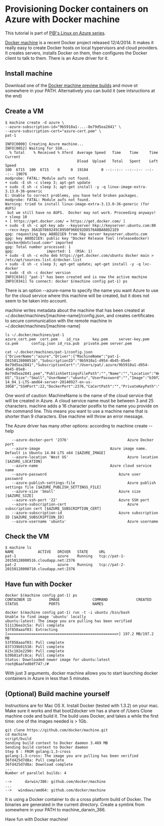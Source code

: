 # Provisioning Docker containers on Azure with Docker machine

This tutorial is part of [P@'s Linux on Azure series](/../../).

[Docker machine](https://github.com/docker/machine) is a recent Docker project released 12/4/2014. It  makes it really easy to create Docker hosts on local hypervisors and cloud providers. It creates servers, installs Docker on them, then configures the Docker client to talk to them. There is an Azure driver for it.

## Install machine

Download one of the [Docker machine preview builds](https://github.com/docker/machine/releases) and move ot somewhere in your PATH. Alternatively you can build it (see  intsructions at the end)

## Create a VM

```
$ machine create -d azure \
--azure-subscription-id="9b5910a1-...-8e79d5ea2841" \
--azure-subscription-cert="azure-cert.pem" \
pat-1

INFO[0000] Creating Azure machine...                    
INFO[0052] Waiting for SSH...                           
  % Total    % Received % Xferd  Average Speed   Time    Time     Time  Current
                                 Dload  Upload   Total   Spent    Left  Speed
100  6715  100  6715    0     0  19104      0 --:--:-- --:--:-- --:--:-- 19076
modprobe: FATAL: Module aufs not found.
+ sudo -E sh -c sleep 3; apt-get update
+ sudo -E sh -c sleep 3; apt-get install -y -q linux-image-extra-3.13.0-36-generic
E: Unable to correct problems, you have held broken packages.
modprobe: FATAL: Module aufs not found.
Warning: tried to install linux-image-extra-3.13.0-36-generic (for AUFS)
 but we still have no AUFS.  Docker may not work. Proceeding anyways!
+ sleep 10
+ [ https://get.docker.com/ = https://get.docker.com/ ]
+ sudo -E sh -c apt-key adv --keyserver hkp://keyserver.ubuntu.com:80 --recv-keys 36A1D7869245C8950F966E92D8576A8BA88D21E9
gpg: requesting key A88D21E9 from hkp server keyserver.ubuntu.com
gpg: key A88D21E9: public key "Docker Release Tool (releasedocker) <docker@dotcloud.com>" imported
gpg: Total number processed: 1
gpg:               imported: 1  (RSA: 1)
+ sudo -E sh -c echo deb https://get.docker.com/ubuntu docker main > /etc/apt/sources.list.d/docker.list
+ sudo -E sh -c sleep 3; apt-get update; apt-get install -y -q lxc-docker
+ sudo -E sh -c docker version
INFO[0341] "pat-1" has been created and is now the active machine 
INFO[0341] To connect: docker $(machine config pat-1) ps 
```

There is an option --azure-name to specify the name you want Azure to use for the cloud service where this machine will be created, but it does not seem to be taken into account.

machine writes metadata about the machine that has been created at ~/.docker/machines/[machine-name]/config.json, and creates certificates to secure communication with the remote machine in ~/.docker/machines/[machine-name]

```
ls ~/.docker/machines/pat-1
azure_cert.pem	cert.pem	id_rsa		key.pem		server-key.pem
ca.pem		config.json	id_rsa.pub	private.pem	server.pem

cat ~/.docker/machines/pat-1/config.json 
{"DriverName":"azure","Driver":{"MachineName":"pat-1-20150128000516","SubscriptionID":"9b5910a1-d954-4b45-85e8-8e79d5ea2841","SubscriptionCert":"/Users/pat/.azure/9b5910a1-d954-4b45-85e8-8e79d5ea2841.pem","PublishSettingsFilePath":"","Name":"","Location":"West US","Size":"Small","UserName":"ubuntu","UserPassword":"","Image":"b39f27a8b8c64d52b05eac6a62ebad85__Ubuntu-14_04_1-LTS-amd64-server-20140927-en-us-30GB","SSHPort":22,"DockerPort":2376,"CaCertPath":"","PrivateKeyPath":""},"CaCertPath":"","ServerCertPath":"","ServerKeyPath":"","PrivateKeyPath":"","ClientCertPath":""}
```

One word of caution: MachineName is the name of the cloud service that will be created in Azure. A cloud service name must be between 3 and 25 characters. machine adds a 16 character postfix to the name you provide on the command line. This means you want to use a machine name that is shorter than 9 characters. Else machine will throw an error message.

The Azure driver has many other options: according to machine create --help
```
   --azure-docker-port '2376'							Azure Docker port
   --azure-image 								Azure image name. Default is Ubuntu 14.04 LTS x64 [$AZURE_IMAGE]
   --azure-location 'West US'							Azure location [$AZURE_LOCATION]
   --azure-name 								Azure cloud service name
   --azure-password 								Azure user password
   --azure-publish-settings-file 						Azure publish settings file [$AZURE_PUBLISH_SETTINGS_FILE]
   --azure-size 'Small'								Azure size [$AZURE_SIZE]
   --azure-ssh-port '22'							Azure SSH port
   --azure-subscription-cert 							Azure subscription cert [$AZURE_SUBSCRIPTION_CERT]
   --azure-subscription-id 							Azure subscription ID [$AZURE_SUBSCRIPTION_ID]
   --azure-username 'ubuntu'							Azure username
```

## Check the VM

```
$ machine ls
NAME           ACTIVE   DRIVER   STATE     URL
pat-1                   azure    Running   tcp://pat-1-20150128000516.cloudapp.net:2376
pat-2          *        azure    Running   tcp://pat-2-20150128000710.cloudapp.net:2376
```

## Have fun with Docker

```
docker $(machine config pat-1) ps
CONTAINER ID        IMAGE               COMMAND             CREATED             STATUS              PORTS               NAMES

docker $(machine config pat-1) run -t -i ubuntu /bin/bash
Unable to find image 'ubuntu' locally
ubuntu:latest: The image you are pulling has been verified
511136ea3c5a: Pull complete 
53f858aaaf03: Extracting [==================================================>] 197.2 MB/197.2 MB
53f858aaaf03: Pull complete 
837339b91538: Pull complete 
615c102e2290: Pull complete 
b39b81afc8ca: Pull complete 
Status: Downloaded newer image for ubuntu:latest
root@6aafed0df747:/# 
```

With just 3 arguments, docker machine allows you to start launching docker containers in Azure in less than 5 minutes.

## (Optional) Build machine yourself

Instructions are for Mac OS X. Install Docker (tested with 1.3.2) on your mac. Make sure it works and that boot2docker vm has a share of /Users
Clone machine code and build it. The build uses Docker, and takes a while the first time: one of the images needed is > 1Gb.

```
git clone https://github.com/docker/machine.git
cd machine
script/build
Sending build context to Docker daemon 3.469 MB
Sending build context to Docker daemon 
Step 0 : FROM golang:1.3-cross
golang:1.3-cross: The image you are pulling has been verified
36fd425d7d8a: Pull complete 
36fd425d7d8a: Download complete 
...
Number of parallel builds: 4

-->      darwin/386: github.com/docker/machine
...
-->   windows/amd64: github.com/docker/machine
```

It is using a Docker container to do a cross platform build of Docker. The binaries are generated in the current directory. Create a symlink from somewhere in your PATH to machine_darwin_386.

Have fun with Docker machine!
